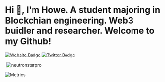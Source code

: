 # Hi  👋, I'm Howe. A student majoring in Blockchian engineering. Web3 buidler and researcher. Welcome to my Github!

[![Website Badge](https://img.shields.io/badge/-Howe's%20Blog-0418?style=flat&logo=Google-Chrome&logoColor=f2f2f2&color=grey&link=https://blog.0xhowe.top)](https://blog.0xhowe.top)
[![Twitter Badge](https://img.shields.io/badge/-cryptoHowe.eth-0418?style=flat&logo=twitter&logoColor=white&labelColor=1ca0f1&color=1ca0f1&link=https://twitter.com/weihaoming)](https://twitter.com/weihaoming)

<!--START_SECTION:waka-->

<p>&nbsp;<img align="center" src="https://github-readme-stats-sigma-five.vercel.app/api?username=DestinyWei&show_icons=true&locale=en" alt="neutronstarpro" /></p>

<!--
[![Top Langs](https://github-readme-stats-sigma-five.vercel.app/api/top-langs/?username=DestinyWei&layout=compact)](https://github.com/anuraghazra/github-readme-stats)

![Code Time](http://img.shields.io/badge/Code%20Time-698%20hrs%2035%20mins-blue)

![Profile Views](http://img.shields.io/badge/Profile%20Views-4-blue)

![Lines of code](https://img.shields.io/badge/From%20Hello%20World%20I%27ve%20Written-933%20Thousand%20lines%20of%20code-blue)
-->

<!--END_SECTION:waka-->

![Metrics](https://metrics.lecoq.io/DestinyWei?template=classic&isocalendar=1&languages=1&habits=1&base=header%2C%20activity%2C%20community%2C%20repositories%2C%20metadata&base.indepth=false&base.hireable=false&base.skip=false&isocalendar=false&isocalendar.duration=full-year&languages=false&languages.limit=8&languages.threshold=0%25&languages.other=false&languages.colors=github&languages.sections=most-used&languages.indepth=false&languages.analysis.timeout=15&languages.analysis.timeout.repositories=7.5&languages.categories=markup%2C%20programming&languages.recent.categories=markup%2C%20programming&languages.recent.load=300&languages.recent.days=14&habits=false&habits.from=200&habits.days=14&habits.facts=true&habits.charts=false&habits.charts.type=classic&habits.trim=false&habits.languages.limit=8&habits.languages.threshold=0%25&config.timezone=Asia%2FHong_Kong)
